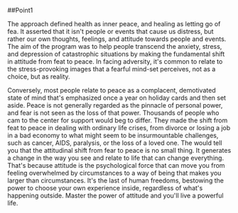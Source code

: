 ##Point1

The approach defined health as inner peace, and healing as letting go of fea. It asserted that it isn't people or events that cause us distress, but rather our own thoughts, feelings, and attitude towards people and events. The aim of the program was to help people transcend the anxiety, stress, and depression of catastrophic situations by making the fundamental shift in attitude from feat to peace. In facing adversity, it's common to relate to the stress-provoking images that a fearful mind-set perceives, not as a choice, but as reality.

Conversely, most people relate to peace as a complacent, demotivated state of mind that's emphasized once a year on holiday cards and then set aside. Peace is not generally regarded as the pinnacle of personal power, and fear is not seen as the loss of that power. Thousands of people who cam to the center for support would beg to differ. They made the shift from feat to peace in dealing with ordinary life crises, from divorce or losing a job in a bad economy to what might seem to be insurmountable challenges, such as cancer, AIDS, paralysis, or the loss of a loved one. The would tell you that the attitudinal shift from fear to peace is no small thing. It generates a change in the way you see and relate to life that can change everything. That's because attitude is the psychological force that can move you from feeling overwhelmed by circumstances to a way of being that makes you larger than circumstances. It's the last of human freedoms, bestowing the power to choose your own experience inside, regardless of what's happening outside. Master the power of attitude and you'll live a powerful life.

